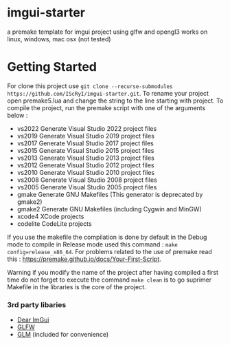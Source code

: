 # imgui-starter
a premake template for imgui project using glfw and opengl3
works on linux, windows, mac osx (not tested) 

# Getting Started

For clone this project use `git clone --recurse-submodules https://github.com/IScRyI/imgui-starter.git`.
To rename your project open premake5.lua and change the string to the line starting with project.
To compile the project, run the premake script with one of the arguments below : 

 - vs2022	Generate Visual Studio 2022 project files
 - vs2019	Generate Visual Studio 2019 project files
 - vs2017	Generate Visual Studio 2017 project files
 - vs2015	Generate Visual Studio 2015 project files
 - vs2013	Generate Visual Studio 2013 project files
 - vs2012	Generate Visual Studio 2012 project files
 - vs2010	Generate Visual Studio 2010 project files
 - vs2008	Generate Visual Studio 2008 project files
 - vs2005	Generate Visual Studio 2005 project files
 - gmake	Generate GNU Makefiles (This generator is deprecated by gmake2)
 - gmake2	Generate GNU Makefiles (including Cygwin and MinGW)
 - xcode4	XCode projects
 - codelite	CodeLite projects
 
If you use the makefile the compilation is done by default in the Debug mode to compile in Release mode used this command : `make config=release_x86_64`.
For problems related to the use of premake read this : https://premake.github.io/docs/Your-First-Script.

Warning if you modify the name of the project after having compiled a first time do not forget to execute the command `make clean` is to go suprimer Makefile in the libraries is the core of the project.


### 3rd party libaries
- [Dear ImGui](https://github.com/ocornut/imgui)
- [GLFW](https://github.com/glfw/glfw)
- [GLM](https://github.com/g-truc/glm) (included for convenience)

